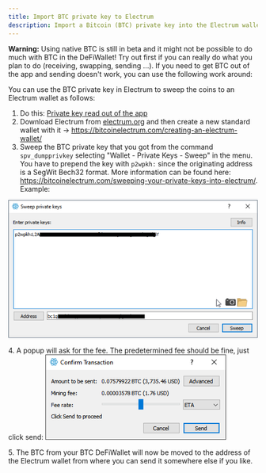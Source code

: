 ```yaml
---
title: Import BTC private key to Electrum
description: Import a Bitcoin (BTC) private key into the Electrum wallet to send BTC to a different address.
---
```


**Warning:** Using native BTC is still in beta and it might not be possible to do much with BTC in the DeFiWallet! Try out first if you can really do what you plan to do (receiving, swapping, sending ...). If you need to get BTC out of the app and sending doesn't work, you can use the following work around:

You can use the BTC private key in Electrum to sweep the coins to an Electrum wallet as follows:

1.  Do this: [Private key read out of the app](./Read_out_private_key.md)
2.  Download Electrum from [electrum.org](https://electrum.org/) and then create a new standard wallet with it -\> <https://bitcoinelectrum.com/creating-an-electrum-wallet/>
3.  Sweep the BTC private key that you got from the command `spv_dumpprivkey` selecting "Wallet - Private Keys - Sweep" in the menu. You have to prepend the key with `p2wpkh:` since the originating address is a SegWit Bech32 format. More information can be found here: <https://bitcoinelectrum.com/sweeping-your-private-keys-into-electrum/>. Example:

![](./../media/Sweep_the_key.png)

4\. A popup will ask for the fee. The predetermined fee should be fine, just click send:
![](./../media/Fees.png)

5\. The BTC from your BTC DeFiWallet will now be moved to the address of the Electrum wallet from where you can send it somewhere else if you like.

